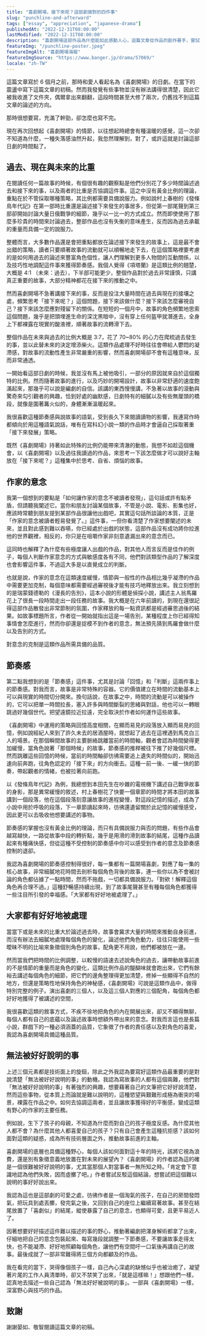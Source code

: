 ```yaml
---
title: "喜劇開場，接下來呢？這部劇做對的四件事"
slug: "punchline-and-afterward"
tags: ["essay", "appreciation", "japanese-drama"]
publishedAt: "2022-12-31T08:00:00"
lastModified: "2022-12-31T08:00:00"
description: "喜劇開場這部作品為什麼能如此感動人心，這篇文章從作品的創作著手，嘗試以四個面向分析它做對了哪些事。"
featureImg: "/punchline-poster.jpeg"
featureImgAlt: "喜劇開場海報"
featureImgSource: "https://www.banger.jp/drama/57069/"
locale: "zh-TW"
---
```


這篇文章寫於 6 個月之前，那時和愛人看起名為《喜劇開場》的日劇。在當下的震盪中寫下這篇文章的初稿。然而我發覺有些事物並沒有辦法講得很清楚，因此它被我收進了文件夾，偶爾拿出來翻翻，這段時間甚至大修了兩次，仍舊找不到這篇文章的論述的方向。

那時很想要寫，充滿了幹勁，卻怎麼也寫不完。

現在再次回想起《喜劇開場》的情節，以往想起時總會有種溫暖的感覺，這一次卻不知道為什麼，一種失落感油然升起，我忽然理解到，對了，或許這就是討論這部日劇的時間點了。

## 過去、現在與未來的比重

在閱讀任何一篇故事的時候，有個很有趣的觀察點是他們分別花了多少時間論述過去和接下來的事，以及兩者的比重是否協調這件事。這之中沒有黃金比例的理論，重點在於不管採取哪種策略，其比例都需要具備說服力。例如說村上春樹的《發條鳥年代記》在第一部時比重還是論述接下來發生的事居多，但從第一部尾聲到第三部卻開始討論大量日俄戰爭的細節，幾乎以一比一的方式成立。然而即使使用了那麼多珍貴的時間來討論過去，整部作品也沒有失衡的意味產生，反而因為過去承載的重量而具備一定的說服力。

整體而言，大多數作品還是會把重點都放在論述接下來發生的故事上，這是最不會出錯的策略，讀者只要順著故事的流動就可以順暢地走下去，在這個策略裡要考慮的是如何用過去的論述來豐富角色個性，讓人們理解到更多人物間的互動關係，以及技巧性地調配這件事來獲得節奏感。我個人覺得《項塔蘭》是這類比例的翹楚，大概是 4:1 （未來：過去），下半部可能更少，整個作品對於過去非常謹慎，只講真正重要的故事，大部分精神都花在接下來的推動之中。

然而喜劇開場不急著講接下來的事，反而是投注大量時間在過去與現在的接壤之處，頻繁思考「接下來呢？」這個問題，接下來該做什麼？接下來該怎麼審視自己？接下來該怎麼應對殘留下的關係。在短短的一個月中，故事的角色頻繁地思索這個問題，幾乎是把頭埋進生命的深沈黑暗中，沒有穿上任何盔甲就潛進去，全身上下都裸露在現實的酸液裡，順著故事的流轉滑下去。

整個作品在未來與過去的比例大概是 3:7，花了 70~80% 的心力在爬梳過去發生的事，並以此替未來的決定增添柴火。這類作品處理不好時往往會帶給人鬱悶的凝滯感，對故事的流動性產生非常嚴重的影響，然而喜劇開場卻不會有這種意味，反而非常通透。

一開始看這部日劇的時候，我並沒有馬上被他吸引，一部分的原因就來自於這個獨特的比例。然而隨著故事的進行，以及巧妙的開場設計，故事以非常舒適的速度飽滿起來，那幾乎可以說是編劇的自信。該講的東西慢慢講，不急著以故事的滾動與驚奇來勾引觀者的興趣，恰到好處的幽默感，日劇特有的細膩以及有些無厘頭的橋段，就像是圍著篝火似的，身體漸漸溫暖起來。

我很喜歡這種節奏感與說故事的語氣，受到長久下來閱讀讀物的影響，我連寫作時都傾向於用這種語氣說話，唯有在寫科幻小說一類的作品時才會逼自己採取著重「接下來發展」策略。

既然《喜劇開場》持著如此特殊的比例仍能帶來清澈的動態，我想不如趁這個機會，以《喜劇開場》以及過往我讀過的作品，來思考一下該怎麼做才可以說好主軸放在「接下來呢？」這種集中於思考、自省、煩惱的故事。

## 作家的意念

我第一個想到的要點是「如何讓作家的意念不被讀者發現」，這句話或許有點矛盾，但請聽我闡述它。當你和朋友討論某個故事，不管是小說、電影、影集也好，應該時常聽到朋友提到某部作品很讓他出戲吧，其實這句話所談論的本質，正是「作家的意念被讀者輕易發覺了。」這件事，一但你看清楚了作家想要闡述的未來，並且對此感到難以吞嚥，你已經處於出戲的狀態，這部作品沒有成功將你拉進他的世界觀裡，相反的，你只是在咀嚼作家非刻意遺漏出來的意念而已。

這同時也解釋了為什麼有些極度讓人出戲的作品，對其他人而言反而是佳作的例子，每個人判斷作家意念的方式與敏感度各有不同，他們對該類型作品的了解深度也會影響這件事，不過這大多是以直覺成立的判斷。

也就是說，作家的意念在這類速度緩慢，情節與一般性的作品相比幾乎凝滯的作品中需要更加克制，每個意味都需要經過審視後才能有技巧地釋放出來。我立刻想到的是瑞蒙錢德勒的《漫長的告別》，這本小說的形體是偵探小說，講述主人翁馬羅花上了很長一段時間走出一段任務的故事。我大概是在六年前讀的，到現在還很記得這部作品散發出非常節制的氛圍，作家釋放的每一點資訊都是經過審思過後的結果。如故事標題所言，作者從一開始就指出這是一場告別，某種程度上你已經得知事情會怎麼進行，然而你卻還是捉模不到作者的意念，無法預先猜到馬羅會做什麼以及告別的方式。

對意念的克制是這類作品所需具備的品質。

## 節奏感

第二點我想到的是「節奏感」這件事，尤其是討論「回憶」和「判斷」這兩件事上的節奏感。對我而言，故事是非常特殊的容器。它的價值建立在時間的流動基本上可以與現實的時間切分開來。換句話說，在故事之中，時間的流動是可以被操作的，它可以把單一時間拉長，塞入許多與時間斷裂的思緒與對話，他也可以一轉眼跳過好幾個世代。把望遠鏡拉近拉遠，完全取決於作者如何運作這些故事。

《喜劇開場》中運用的策略與回憶高度相關，在顯而易見的段落放入顯而易見的回憶，例如說經紀人來到了許久未去的居酒屋時，就想起了過去在這裡遇到馬克白三人的場景。在那個瞬間故事的主要脈絡跳離當前的時間軸，觀者會認為時間變得更加緩慢，當角色說著「那個時候」的故事，節奏感的推桿被往下推了好幾個尺標。然而跳離這些回憶的時候，當前的時間軸卻彷彿需要追上遺失的時間似的，開始迅速向前奔跑，往角色認定的「接下來」的方向衝去。這種一前一後、一緩一快的節奏，帶起觀者的情緒，也被拉著向前跑。

以《發條鳥年代記》為例，我總想到本田先生在吵雜的電視機下講述自己戰爭故事的身影，那是異常緩慢的敘述，村上春樹花了快要一個章節的時間才將本田的故事講到一個段落，他在這個段落刻意讓故事的進程變慢，對這段記憶的描述，成為了小說中用於呼吸的段落，下一章節讀起來時，彷彿還遺留關於此記憶的緩慢感受，因此更可以去吸收他想要講述的事物。

節奏感的掌握也沒有黃金比例的理論，而只有具備說服力與否的問題，有些作品會越寫越快，一路從故事中段的轉折點，幾乎是用滑的滑到故事的結尾，這種作品讀起來有種痛快感，但從這種不受控制的節奏感中你可以感受到作者的意念及節奏感控制的退卻。

我認為喜劇開場的節奏感控制得很好，每一集都有一篇開場喜劇，對應了每一集的核心故事，非常細膩地花時間去剖析每個角色背後的故事，連一些你以為不會被討論的角色都佔據了一點時間，然而不拖戲，一切都具備說服力。「對欸！解釋這個角色再合理不過。」這種舒暢感持續出現，到了故事尾聲甚至有種每個角色都獲得一些注目所引發的幸福感。「大家都有好好地被處理了。」

## 大家都有好好地被處理

當當下或是未來的比重大於論述過去時，故事會冀求大量的時間來推動自身前進，而沒有辦法去細膩地處理每個角色的變化，論述他們角色動力，往往只能使用一些曖昧不明的比喻來象徵個別角色的故事，配角更不用說，他們都被放在一邊。

然而當我們把時間的比例調整，以較慢的語速去述說角色的過去，讓帶動故事前進的不是情節的重量而是角色的變化，這類比例作品的醍醐味就會跑出來，它們有餘裕去講述每個角色的細節，把它們的邊角整理得更加清楚，修掉一些顯得不自然的地方，但還是策略性地保持角色的神秘感，《喜劇開場》可說是這類作品中，做得特別完整的例子。演出喜劇的三個人，以及這三個人對應的三個配角，每個角色都好好地獲得了被講述的空間，

我很喜歡這類的敘事方式，不疾不徐地把角色的內在開展出來，卻又不顯得無聊，每個人都有自己的底蘊以及論述故事時想額外帶出來的意念。對我而言這也是長篇小說，群戲下的一種必須涵蓋的品質，它象徵了作者的責任感以及對角色的喜愛，我認為喜劇開場具備這種品質。

## 無法被好好說明的事

上述三個元素都是技術面上的旋鈕，除此之外我認為要寫好這類作品最重要的是對說清楚「無法被好好說明的事」的動機。我認為寫故事的人都有這個兩難，他們對「無法被好好說明的事」有著強烈的興趣，想要藉著自己的文筆把它好好說清楚，然而這些事物，從本質上而論就是難以說明的，這種慾望與艱難形成極為衝突的場景，裸露在作品之中。如何去協調這兩者，並且讓故事獲得好的平衡感，變成這類有野心的作家的主要任務。

例如說，生下了孩子的母親，不知道為什麼而對自己的孩子極度反感。為什麼其他人都不會？為什麼其他人都喜愛自己的孩子？只有自己會產生這種抗拒感？該如何面對這類的疑惑，成為所有技術層面之外，推動故事前進的主軸。

喜劇開場的底層也具備這種野心，每個人該如何面對這十年的時光，該將它視為浪費，還是別有象徵意義地放置在對未來的展望內？《喜劇開場》的作者認為這的確是一個很難被好好說明的事，尤其當那個人對當事者一無所知之時。「肯定會下意識地認為他們失敗，因而虛擲了吧。」作者嘗試反駁這個結論，想嘗試把這個難以說明的事好好說出來。

我認為這也是這部劇的可愛之處，彷彿作者是一個淘氣的孩子，在自己的房間發悶氣，把玩具到處丟擲，發完氣之後，又回到自己的座位上繼續寫著故事。甚至在結尾放置了「喜劇似」的結尾，縱使暴露了自己的意念，也顯得可愛，且更平易近人了。

因著想要好好描述這件難以描述的事的野心，推動著編劇把渾身解術都拿了出來，仔細地把自己的意念包裝起來、每寫幾段就調整一下節奏感，不要讓故事走得太快，也不能凝滯、好好地照顧每個角色，讓他們有空間吁一口氣後再講自己的故事。最後成就了一部非常難得將三個方向都顧及的作品。

我在看完的當下，哭得像個孩子一樣，自己內心深處的缺憾似乎也被治癒了，凝望著片尾的工作人員清單時，卻又不禁笑了出來，「就是這樣嘛！」想跟他們一樣，認真地去描述一些自己認為「無法好好被說明的事」。一部與《喜劇開場》一樣，深富野心與技巧的作品。

## 致謝

謝謝晏如、敬智閱讀這篇文章的初稿。